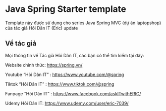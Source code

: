# Java Spring Starter template
Template này được sử dụng cho series Java Spring MVC (dự án laptopshop) của tác giả Hỏi Dân IT (Eric) update

## Về tác giả
Mọi thông tin về Tác giả Hỏi Dân IT, các bạn có thể tìm kiếm tại đây:

Website chính thức: https://spring.vn/

Youtube “Hỏi Dân IT” : https://www.youtube.com/@spring

Tiktok “Hỏi Dân IT” :  https://www.tiktok.com/@spring

Fanpage “Hỏi Dân IT” : https://www.facebook.com/askITwithERIC/

Udemy Hỏi Dân IT: https://www.udemy.com/user/eric-7039/

